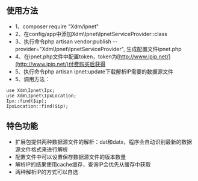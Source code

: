 ## 使用方法
- 1、composer require "Xdm/ipnet"
- 2、在config/app中添加Xdm\Ipnet\IpnetServiceProvider::class
- 3、执行命令php artisan vendor:publish --provider="Xdm\Ipnet\IpnetServiceProvider", 生成配置文件ipnet.php
- 4、在ipnet.php文件中配置token，token为[http://www.ipip.net/](http://www.ipip.net/)付费购买后获得
- 5、执行命令php artisan ipnet:update下载解析IP需要的数据源文件
- 5、调用方法：
```
use Xdm\Ipnet\Ipx;
use Xdm\Ipnet\IpxLocation;
Ipx::find($ip);
IpxLocation::find($ip);
```  

## 特色功能
- 扩展包提供两种数据源文件的解析：dat和datx，程序会自动识别最新的数据源文件格式来进行解析
- 配置文件中可以设置保存数据源文件的版本数量
- 解析IP的结果使用cache缓存，查询IP会优先从缓存中获取
- 两种解析IP的方式可以自选